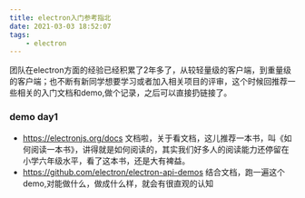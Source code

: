 ```yaml
---
title: electron入门参考指北
date: 2021-03-03 18:52:07
tags:
    - electron
---
```

团队在electron方面的经验已经积累了2年多了，从较轻量级的客户端，到重量级的客户端；也不断有新同学想要学习或者加入相关项目的评审，这个时候回推荐一些相关的入门文档和demo,做个记录，之后可以直接扔链接了。


### demo day1
- https://electronjs.org/docs
文档啦，关于看文档，这儿推荐一本书，叫《如何阅读一本书》，讲得就是如何阅读的，其实我们好多人的阅读能力还停留在小学六年级水平，看了这本书，还是大有裨益。
- https://github.com/electron/electron-api-demos
结合文档，跑一遍这个demo,对能做什么，做成什么样，就会有很直观的认知
